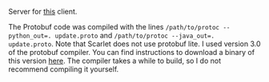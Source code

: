 Server for [this](https://github.com/rogerthat94/VideoClient) client.

The Protobuf code was compiled with the lines
`/path/to/protoc --python_out=. update.proto` and
`/path/to/protoc --java_out=. update.proto`. Note that Scarlet does not use
protobuf lite. I used version 3.0 of the protobuf compiler. You can find
instructions to download a binary of this version
[here](https://github.com/tensorflow/models/blob/master/research/object_detection/g3doc/installation.md#manual-protobuf-compiler-installation-and-usage).
The compiler takes a while to build, so I do not recommend compiling it
yourself.